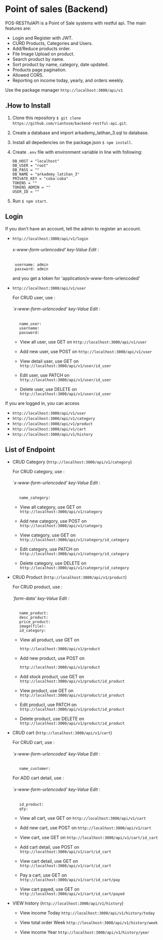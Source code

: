 # Point of sales (Backend)
POS-RESTfulAPI is a Point of Sale systems with restful api. The main features are:
- Login and Register with JWT.
- CURD Products, Categories and Users.
- Add/Reduce products order.
- File Image Upload on product.
- Search product by name.
- Sort product by name, category, date updated.
- Products page pagination.
- Allowed CORS.
- Reporting on income today, yearly, and orders weekly.


Use the package manager `http://localhost:3000/api/v1`

## .How to Install
1. Clone this repository 
    `
    $ git clone https://github.com/riantosm/backend-restful-api.git
    `.
2. Create a database and import arkademy_latihan_3.sql to database.
3. Install all depedencies on the package.json `$ npm install`.
4. Create `.env` file with environment variable in line with following:

    ```SERVER_PORT = 3001
    DB_HOST = "localhost"
    DB_USER = "root"
    DB_PASS = ""
    DB_NAME = "arkademy_latihan_3"
    PRIVATE_KEY = "coba-coba"
    TOKENS = ""
    TOKENS_ADMIN = ""
    USER_ID = ""
    ```
5. Run `$ npm start`.

## Login

If you don't have an account, tell the admin to register an account.

- `http://localhost:3000/api/v1/login`
  ###### x-www-form-urlencoded' key-Value Edit : 
       username: admin
       password: admin
  and you get a token for 'application/x-www-form-urlencoded'
- `http://localhost:3000/api/v1/user`

  For CRUD user, use :
   ###### `x-www-form-urlencoded' key-Value Edit : 
         name_user:
         username:
         password:
    
  - View all user, use GET on 
  `http://localhost:3000/api/v1/user`

  - Add new user, use POST on 
  `http://localhost:3000/api/v1/user`
    
  - View detail user, use GET on 
  `http://localhost:3000/api/v1/user/id_user`
    
  - Edit user, use PATCH on 
  `http://localhost:3000/api/v1/user/id_user`
    
  - Delete user, use DELETE on 
  `http://localhost:3000/api/v1/user/id_user`
    
If you are logged in, you can access
- `http://localhost:3000/api/v1/user`
- `http://localhost:3000/api/v1/category`
- `http://localhost:3000/api/v1/product`
- `http://localhost:3000/api/v1/cart`
- `http://localhost:3000/api/v1/history`

## List of Endpoint
- CRUD Category (`http://localhost:3000/api/v1/category`)

  For CRUD category, use :
   ###### `x-www-form-urlencoded' key-Value Edit : 
         name_category:

  - View all category, use GET on 
  `http://localhost:3000/api/v1/category`

  - Add new category, use POST on 
  `http://localhost:3000/api/v1/category`
    
  - View category, use GET on 
  `http://localhost:3000/api/v1/category/id_category`
    
  - Edit category, use PATCH on 
  `http://localhost:3000/api/v1/category/id_category`
    
  - Delete category, use DELETE on 
  `http://localhost:3000/api/v1/category/id_category`

- CRUD Product (`http://localhost:3000/api/v1/product`)

  For CRUD product, use :
   ###### `form-data' key-Value Edit : 
         name_product:
         desc_product:
         price_product:
         image(file):
         id_category:

  - View all product, use GET on 
  
    `http://localhost:3000/api/v1/product`

  - Add new product, use POST on 
  
    `http://localhost:3000/api/v1/product`

  - Add stock product, use GET on
  `http://localhost:3000/api/v1/product/id_product`
    
  - View product, use GET on 
  `http://localhost:3000/api/v1/product/id_product`
    
  - Edit product, use PATCH on 
  `http://localhost:3000/api/v1/product/id_product`
    
  - Delete product, use DELETE on 
  `http://localhost:3000/api/v1/product/id_product`

- CRUD cart (`http://localhost:3000/api/v1/cart`)

  For CRUD cart, use :
   ###### `x-www-form-urlencoded' key-Value Edit : 
         name_customer:

  For ADD cart detail, use :
   ###### `x-www-form-urlencoded' key-Value Edit : 
         id_product:
         qty:
    
  - View all cart, use GET on 
  `http://localhost:3000/api/v1/cart`

  - Add new cart, use POST on 
  `http://localhost:3000/api/v1/cart`
    
  - View cart, use GET on 
  `http://localhost:3000/api/v1/cart/id_cart`
    
  - Add cart detail, use POST on 
  `http://localhost:3000/api/v1/cart/id_cart`

  - View cart detail, use GET on
  `http://localhost:3000/api/v1/cart/id_cart`

  - Pay a cart, use GET on
  `http://localhost:3000/api/v1/cart/id_cart/pay`

  - View cart payed, use GET on
  `http://localhost:3000/api/v1/cart/id_cart/payed`

- VIEW history (`http://localhost:3000/api/v1/history`)

  - View income Today `http://localhost:3000/api/v1/history/today`

  - View total order Week `http://localhost:3000/api/v1/history/week`

  - View income Year `http://localhost:3000/api/v1/history/year`




